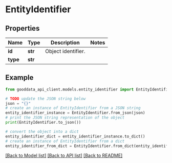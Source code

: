 # EntityIdentifier


## Properties

Name | Type | Description | Notes
------------ | ------------- | ------------- | -------------
**id** | **str** | Object identifier. | 
**type** | **str** |  | 

## Example

```python
from gooddata_api_client.models.entity_identifier import EntityIdentifier

# TODO update the JSON string below
json = "{}"
# create an instance of EntityIdentifier from a JSON string
entity_identifier_instance = EntityIdentifier.from_json(json)
# print the JSON string representation of the object
print(EntityIdentifier.to_json())

# convert the object into a dict
entity_identifier_dict = entity_identifier_instance.to_dict()
# create an instance of EntityIdentifier from a dict
entity_identifier_from_dict = EntityIdentifier.from_dict(entity_identifier_dict)
```
[[Back to Model list]](../README.md#documentation-for-models) [[Back to API list]](../README.md#documentation-for-api-endpoints) [[Back to README]](../README.md)



